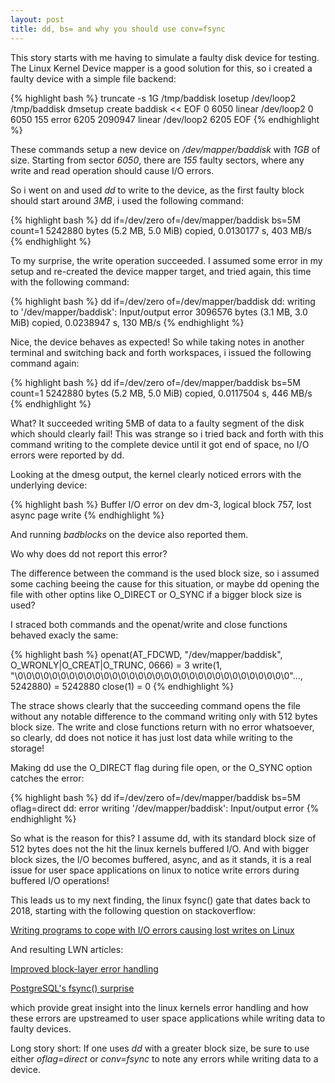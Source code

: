 ```yaml
---
layout: post
title: dd, bs= and why you should use conv=fsync
---
```


This story starts with me having to simulate a faulty disk device for testing.
The Linux Kernel Device mapper is a good solution for this, so i created a
faulty device with a simple file backend:

{% highlight bash %}
 truncate -s 1G /tmp/baddisk
 losetup /dev/loop2 /tmp/baddisk
 dmsetup create baddisk << EOF
    0 6050 linear /dev/loop2 0
    6050 155 error
    6205 2090947 linear /dev/loop2 6205 
 EOF
{% endhighlight %}

These commands setup a new device on */dev/mapper/baddisk* with *1GB* of size.
Starting from sector *6050*, there are *155* faulty sectors, where any write and
read operation should cause I/O errors.

So i went on and used *dd* to write to the device, as the first faulty block
should start around *3MB*, i used the following command:

{% highlight bash %}
  dd if=/dev/zero of=/dev/mapper/baddisk bs=5M count=1
  5242880 bytes (5.2 MB, 5.0 MiB) copied, 0.0130177 s, 403 MB/s
{% endhighlight %}

To my surprise, the write operation succeeded. I assumed some error in my setup
and re-created the device mapper target, and tried again, this time with the
following command:

{% highlight bash %}
 dd if=/dev/zero of=/dev/mapper/baddisk
 dd: writing to '/dev/mapper/baddisk': Input/output error
 3096576 bytes (3.1 MB, 3.0 MiB) copied, 0.0238947 s, 130 MB/s
{% endhighlight %}

Nice, the device behaves as expected! So while taking notes in another terminal
and switching back and forth workspaces, i issued the following command again:

{% highlight bash %}
 dd if=/dev/zero of=/dev/mapper/baddisk bs=5M count=1
 5242880 bytes (5.2 MB, 5.0 MiB) copied, 0.0117504 s, 446 MB/s
{% endhighlight %}

What? It succeeded writing 5MB of data to a faulty segment of the disk which
should clearly fail! This was strange so i tried back and forth with this
command writing to the complete device until it got end of space, no I/O errors
were reported by dd.

Looking at the dmesg output, the kernel clearly noticed errors with the
underlying device:

{% highlight bash %}
 Buffer I/O error on dev dm-3, logical block 757, lost async page write
{% endhighlight %}

And running *badblocks* on the device also reported them.

Wo why does dd not report this error?

The difference between the command is the used block size, so i assumed some
caching beeing the cause for this situation, or maybe dd opening the file with
other optins like O_DIRECT or O_SYNC if a bigger block size is used?

I straced both commands and the openat/write and close functions behaved
exacly the same:

{% highlight bash %}
 openat(AT_FDCWD, "/dev/mapper/baddisk", O_WRONLY|O_CREAT|O_TRUNC, 0666) = 3
 write(1, "\0\0\0\0\0\0\0\0\0\0\0\0\0\0\0\0\0\0\0\0\0\0\0\0\0\0\0\0\0\0\0\0"..., 5242880) = 5242880
 close(1)                                = 0
{% endhighlight %}

The strace shows clearly that the succeeding command opens the file without any
notable difference to the command writing only with 512 bytes block size.  The
write and close functions return with no error whatsoever, so clearly, dd does
not notice it has just lost data while writing to the storage!

Making dd use the O_DIRECT flag during file open, or the O_SYNC option catches
the error:

{% highlight bash %}
 dd if=/dev/zero of=/dev/mapper/baddisk bs=5M oflag=direct
 dd: error writing '/dev/mapper/baddisk': Input/output error
{% endhighlight %}

So what is the reason for this? I assume dd, with its standard block size of
512 bytes does not the hit the linux kernels buffered I/O. And with bigger
block sizes, the I/O becomes buffered, async, and as it stands, it is a real
issue for user space applications on linux to notice write errors during
buffered I/O operations!

This leads us to my next finding, the linux fsync() gate that
dates back to 2018, starting with the following question on
stackoverflow:

 [Writing programs to cope with I/O errors causing lost writes on Linux
](https://stackoverflow.com/questions/42434872/writing-programs-to-cope-with-i-o-errors-causing-lost-writes-on-linux)
 
And resulting LWN articles:

 [Improved block-layer error handling](https://lwn.net/Articles/724307/)

 [PostgreSQL's fsync() surprise](https://lwn.net/Articles/752063/)

which provide great insight into the linux kernels error handling and how these
errors are upstreamed to user space applications while writing data to faulty
devices.
 
Long story short: If one uses *dd* with a greater block size, be sure to use
either *oflag=direct* or *conv=fsync* to note any errors while writing data to a
device.
